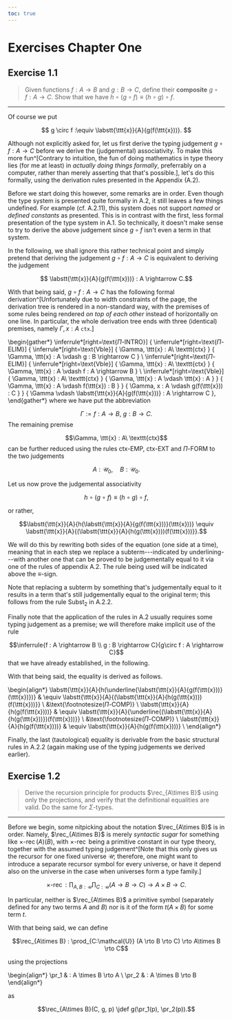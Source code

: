 ```yaml
---
toc: true
---
```


# Exercises Chapter One

## Exercise 1.1
> Given functions $f: A \rightarrow B$ and $g: B \rightarrow C$, define their
> **composite** $g\circ f: A \rightarrow C$. Show that we have $h \circ (g\circ
> f) \equiv (h\circ g) \circ f$.

* * *
Of course we put

$$ g \circ f :\equiv \labstt{\ttt{x}}{A}{g(f(\ttt{x}))}. $$

Although not explicitly asked for, let us first derive the typing judgement
$g\circ f : A \rightarrow C$ before we derive the (judgemental) associativity.
To make this more fun^[Contrary to intuition, the fun of doing mathematics in
type theory lies (for me at least) in *actually doing things formally*,
preferrably on a computer, rather than merely asserting that that's possible.],
let's do this formally, using the derivation rules presented in the Appendix (A.2).

Before we start doing this however, some remarks are in order. Even though the
type system is presented quite formally in A.2, it still leaves a few things
undefined. For example (cf. A.2.11), this system does not support *named* or
*defined* *constants* as presented. This is in contrast with the first, less
formal presentation of the type system in A.1. So technically, it doesn't make
sense to try to derive the above judgement since $g \circ f$ isn't even a term
in that system.

In the following, we shall ignore this rather technical point
and simply pretend that deriving the judgement $g\circ f : A \rightarrow C$ is equivalent to deriving
the judgement

$$ \labstt{\ttt{x}}{A}{g(f(\ttt{x}))} : A \rightarrow C.$$

With that being said, $g\circ f: A \rightarrow C$ has the following formal
derivation^[Unfortunately due to width constraints of the page, the derivation
tree is rendered in a non-standard way, with the premises of some rules being
rendered *on top of each other* instead of horizontally on one line. In
particular, the whole derivation tree ends with three (identical) premises, namely $\Gamma, x : A\ \texttt{ctx}$.]

\begin{gather*}
   \inferrule*[right=\text{$\Pi$-INTRO}] {
      \inferrule*[right=\text{$\Pi$-ELIM}] {
         \inferrule*[right=\text{Vble}] {
            \Gamma, \ttt{x} : A\ \texttt{ctx}
         } {
            \Gamma, \ttt{x} : A \vdash g : B \rightarrow C
         } \\
         \inferrule*[right=\text{$\Pi$-ELIM}] {
            \inferrule*[right=\text{Vble}] {
               \Gamma, \ttt{x} : A\ \texttt{ctx}
            } {
               \Gamma, \ttt{x} : A \vdash f : A \rightarrow B
            } \\
            \inferrule*[right=\text{Vble}] {
               \Gamma, \ttt{x} : A\ \texttt{ctx}
            } {
               \Gamma, \ttt{x} : A \vdash \ttt{x} : A
            }
         } {
            \Gamma, \ttt{x} : A \vdash f(\ttt{x}) : B
         }
      } {
         \Gamma, x : A \vdash g(f(\ttt{x})) : C
      }
   } {
      \Gamma \vdash \labstt{\ttt{x}}{A}{g(f(\ttt{x}))} : A \rightarrow C
   },
\end{gather*}
where we have put the abbreviation

$$\Gamma := f : A \rightarrow B,\ g : B \rightarrow C.$$
The remaining premise

$$\Gamma, \ttt{x} : A\ \texttt{ctx}$$
can be further reduced using the rules $\text{ctx-EMP}$, $\text{ctx-EXT}$ and
$\text{$\Pi$-FORM}$ to the two judgements

$$A : \mathcal{U}_0, \quad B : \mathcal{U}_0.$$

Let us now prove the judgemental associativity

$$h \circ (g \circ f) \equiv (h \circ g) \circ f,$$

or rather,

$$\labstt{\ttt{x}}{A}{h(\labstt{\ttt{x}}{A}{g(f(\ttt{x}))}(\ttt{x}))} \equiv \labstt{\ttt{x}}{A}{(\labstt{\ttt{x}}{A}{h(g(\ttt{x})))(f(\ttt{x}))}}.$$

We will do this by rewriting both sides of the equation (one side at a time),
meaning that in each step we replace a subterm---indicated by underlining---with
another one that can be proved to be judgementally equal to it via one of the
rules of appendix A.2. The rule being used will be indicated above the
$\equiv$-sign.

Note that replacing a subterm by something that's judgementally
equal to it results in a term that's still judgementally equal to the original
term; this follows from the rule $\text{Subst}_2$ in A.2.2.

Finally note that the application of the rules in A.2 usually requires some
typing judgement as a premise; we will therefore make implicit use of the rule

$$\inferrule{f : A \rightarrow B \\ g : B \rightarrow C}{g\circ
f : A \rightarrow C}$$
that we have already established, in the following.

With that being said, the equality is derived as follows.

\begin{align*}
   \labstt{\ttt{x}}{A}{h(\underline{\labstt{\ttt{x}}{A}{g(f(\ttt{x}))}(\ttt{x})})} & \equiv \labstt{\ttt{x}}{A}{(\labstt{\ttt{x}}{A}{h(g(\ttt{x})))(f(\ttt{x}))}} \\
   &\text{\footnotesize($\Pi$-COMP)} \\
   \labstt{\ttt{x}}{A}{h(g(f(\ttt{x})))} & \equiv \labstt{\ttt{x}}{A}{\underline{(\labstt{\ttt{x}}{A}{h(g(\ttt{x}))})(f(\ttt{x}))}} \\
   &\text{\footnotesize($\Pi$-COMP)} \\
   \labstt{\ttt{x}}{A}{h(g(f(\ttt{x})))} & \equiv \labstt{\ttt{x}}{A}{h(g(f(\ttt{x})))} \\
\end{align*}

Finally, the last (tautological) equality is derivable from the basic
structural rules in A.2.2 (again making use of the typing judgements we derived
earlier).

## Exercise 1.2
> Derive the recursion principle for products $\rec_{A\times B}$ using only
> the projections, and verify that the definitional equalities are valid. Do the
> same for $\Sigma$-types.

* * *
Before we begin, some nitpicking about the notation $\rec_{A\times B}$ is in
order. Namely, $\rec_{A\times B}$ is merely *syntactic sugar* for something like
$\operatorname{\text{$\times$-rec}}(A)(B)$, with
$\operatorname{\text{$\times$-rec}}$ being a primitive constant in our type
theory, together with the assumed typing judgement^[Note that this only gives us the
recursor for one fixed universe $\mathcal{U}$; therefore, one might want to
introduce a separate recursor symbol for every universe, or have it depend also
on the universe in the case when universes form a type family.]

$$\operatorname{\text{$\times$-rec}} : \prod_{A,B:\mathcal{U}}
\prod_{C:\mathcal{U}} (A \rightarrow B \rightarrow C) \rightarrow A\times
B \rightarrow C.$$

In particular, neither is $\rec_{A\times B}$ a primitive symbol (separately defined for
any two terms $A$ and $B$) nor is it of the form $t(A\times B)$ for some term $t$.

With that being said, we can define

$$\rec_{A\times B} : \prod_{C:\mathcal{U}} (A \rto B \rto C) \rto A\times
B \rto C$$

using the projections

\begin{align*}
\pr_1 & : A \times B \rto A \\
\pr_2 & : A \times B \rto B
\end{align*}

as

$$\rec_{A\times B}(C, g, p) \jdef g(\pr_1(p), \pr_2(p)).$$
